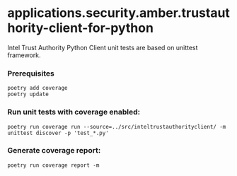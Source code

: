#  applications.security.amber.trustauthority-client-for-python

Intel Trust Authority Python Client unit tests are based on unittest framework.
### Prerequisites
```
poetry add coverage
poetry update
```

### Run unit tests with coverage enabled:
```
poetry run coverage run --source=../src/inteltrustauthorityclient/ -m unittest discover -p 'test_*.py'
```

### Generate coverage report:
```
poetry run coverage report -m
```
